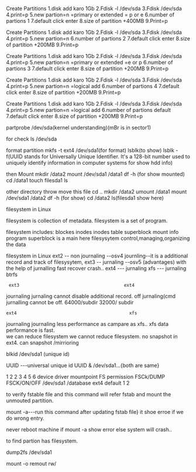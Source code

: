 Create Partitions
1.disk add karo 1Gb
2.Fdisk -l /dev/sda
3.Fdisk /dev/sda
4.print=p
5.new partion=n
=primary or extended = p or e
6.number of partions 1
7.default click enter
8.size of partition +400MB
9.Print=p

Create Partitions
1.disk add karo 1Gb
2.Fdisk -l /dev/sda
3.Fdisk /dev/sda
4.print=p
5.new partion=n
6.number of partions 2
7.default click enter
8.size of partition +200MB
9.Print=p

Create Partitions
1.disk add karo 1Gb
2.Fdisk -l /dev/sda
3.Fdisk /dev/sda
4.print=p
5.new partion=n
=primary or extended =e or p
6.number of partions 3
7.default click enter
8.size of partition +200MB
9.Print=p

Create Partitions
1.disk add karo 1Gb
2.Fdisk -l /dev/sda
3.Fdisk /dev/sda
4.print=p
5.new partion=n
=logical add 
6.number of partions 4
7.default click enter
8.size of partition +200MB
9.Print=p

Create Partitions
1.disk add karo 1Gb
2.Fdisk -l /dev/sda
3.Fdisk /dev/sda
4.print=p
5.new partion=n
=logical add 
6.number of partions default
7.default click enter
8.size of partition +200MB
9.Print=p

partprobe /dev/sda(kernel understanding)(mBr is in sector1)

for check
ls /dev/sda

format partition
mkfs -t ext4 /dev/sda1(for format)
lsblk(to show)
lsblk -f(UUID stands for Universally Unique Identifier. It's a 128-bit number used to uniquely identify information in computer systems for show hdd info)

then Mount
mkdir /data2
mount /dev/sda1 /data1
df -h (for show mounted)
cd /data1
touch filesda1
ls

other directory throw move this file
cd ..
mkdir /data2
umount /data1
mount /dev/sda1 /data2
df -h (for show)
cd /data2
ls(filesda1 show here)



filesystem in Linux

filesystem is collection of metadata.
filesystem is a set of program.

filesystem includes:
blockes
inodes
inodes table
superblock
mount info program
superblock is a main here
filesysytem control,managing,organizing the data

filesystem in Linux
ext2 -- non journaling --osv4   journling--it is a additional record and track of filesysytem,
ext3 -- jurnaling      --osv5 (advantages)  with the help of jurnalling fast recover crash..
ext4 --- jurnaling 
xfs  --- jurnaling
btrfs

     ext3                                        ext4
journaling                               jurnaling 
cannot disable additional record.        off jurnaling(cmd
jurnalling cannot be off.                64000/subdir
32000/ subdir

    ext4                                           xfs
journaling                                  journaling
less performance as campare as xfs..        xfs data performance is fast.                            
we can reduce filesystem                    we cannot reduce filesystem. 
no snapshot in ext4.                        can snapshot /mirrioring

blkid /dev/sda1 (unique id)

UUID ---universal unique id
UUID & /dev/sda1...{both are same}

1        2           2        3       4        5             6
device   driver  mountpoint   FS   permission  FSCk/DUMP   FSCK/ON/OFF
/dev/sda1        /database    ext4   default    1            2

to verify fstable file and this command will refer fstab and mount the unmouted partition.	

mount -a---run this command after updating fstab file} it shoe erroe if we do wrong entry.

never reboot machine  if mount -a show error else system will crash..

to find partion has filesystem.

dump2fs  /dev/sda1

mount -o  remout  rw/
